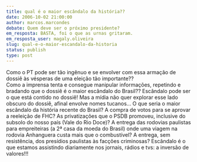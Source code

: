 ```yaml
---
title: qual é o maior escândalo da história??
date: 2006-10-02 21:00:00
author: marcos.marcondes
debate: Quem deve ser o próximo presidente?
em_resposta: BASTA, foi o que as urnas gritaram.
em_resposta_user: magaly.oliveira
slug: qual-e-o-maior-escandalo-da-historia
status: publish 
type: post
---
```


Como o PT pode ser tão ingênuo e se envolver com essa armação de dossiê às vésperas de uma eleição tão importante??  
Como a imprensa tenta e consegue manipular informações, repetindo e bradando que o dossiê é o maior escândalo do Brasil?? Escândalo pode ser o que está contido no dossiê! Mas a mídia não quer explorar esse lado obscuro do dossiê, afinal envolve nomes tucanos... O que seria o maior escândalo da história recente do Brasil? A compra de votos para se aprovar a reeleição de FHC? As privatizações que o PSDB promoveu, inclusive do subsolo do nosso país (Vale do Rio Doce)? A entrega das rodovias paulistas para empreiteiras (a 2ª casa da moeda do Brasil) onde uma viagem na rodovia Anhanguera custa mais que o combustível? A entrega, sem resistência, dos presídios paulistas às facções criminosas? Escândalo é o que estamos assistindo diariamente nos jornais, rádios e tvs: a inversão de valores!!!  
  
  

